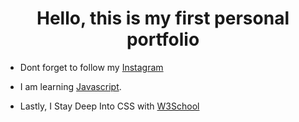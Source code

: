 <h1 align="center">Hello, this is my first personal portfolio</h1>


- Dont forget to follow my <a href="https://linkedin.com/](https://www.instagram.com/m.rizkii_/">Instagram</a>

- I am learning <a href="https://udemy.com/">Javascript</a>.

- Lastly, I Stay Deep Into CSS with <a href="https://tutorials.com/C/C++](https://www.w3schools.com/Css/">W3School</a>
